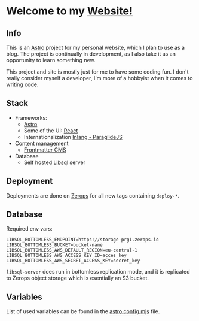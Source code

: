 # Welcome to my [Website!](https://daliborhon.dev)

## Info

This is an [Astro](https://astro.build) project for my personal website, which I plan to use as a blog.
The project is continually in development, as I also take it as an opportunity to learn something new.

This project and site is mostly just for me to have some coding fun. I don't really consider myself a developer, I'm more of a hobbyist when it comes to writing code.

## Stack

- Frameworks:
    - [Astro](https://astro.build)
    - Some of the UI: [React](https://react.dev/)
    - Internationalization [Inlang - ParaglideJS](https://inlang.com/m/gerre34r/library-inlang-paraglideJs)
- Content management
    - [Frontmatter CMS](https://frontmatter.codes/)
- Database
    - Self hosted [Libsql](https://github.com/tursodatabase/libsql) server

## Deployment

Deployments are done on [Zerops](https://zerops.io) for all new tags containing `deploy-*`.

## Database

Required env vars:

```
LIBSQL_BOTTOMLESS_ENDPOINT=https://storage-prg1.zerops.io
LIBSQL_BOTTOMLESS_BUCKET=bucket-name
LIBSQL_BOTTOMLESS_AWS_DEFAULT_REGION=eu-central-1
LIBSQL_BOTTOMLESS_AWS_ACCESS_KEY_ID=acces_key
LIBSQL_BOTTOMLESS_AWS_SECRET_ACCESS_KEY=secret_key
```

`libsql-server` does run in bottomless replication mode, and it is replicated to Zerops object storage which is esentially an S3 bucket.

## Variables

List of used variables can be found in the [astro.config.mjs](./www/web/astro.config.mjs) file.
